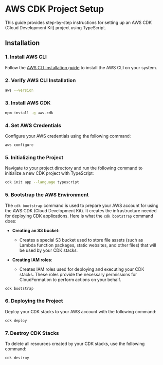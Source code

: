 # AWS CDK Project Setup

This guide provides step-by-step instructions for setting up an AWS CDK (Cloud Development Kit) project using TypeScript.

## Installation

### 1. Install AWS CLI

Follow the [AWS CLI installation guide](https://docs.aws.amazon.com/cli/latest/userguide/getting-started-install.html) to install the AWS CLI on your system.

### 2. Verify AWS CLI Installation
```bash
aws --version
```
### 3. Install AWS CDK
```bash
npm install -g aws-cdk
```
### 4. Set AWS Credentials

Configure your AWS credentials using the following command:
```bash
aws configure
```
### 5. Initializing the Project

Navigate to your project directory and run the following command to initialize a new CDK project with TypeScript:
```bash
cdk init app --language typescript
```

### 5. Bootstrap the AWS Environment

The `cdk bootstrap` command is used to prepare your AWS account for using the AWS CDK (Cloud Development Kit). It creates the infrastructure needed for deploying CDK applications. Here is what the `cdk bootstrap` command does:

- **Creating an S3 bucket**:
  - Creates a special S3 bucket used to store file assets (such as Lambda function packages, static websites, and other files) that will be used by your CDK stacks.

- **Creating IAM roles**:
  - Creates IAM roles used for deploying and executing your CDK stacks. These roles provide the necessary permissions for CloudFormation to perform actions on your behalf.

```bash
cdk bootstrap
```
### 6. Deploying the Project
Deploy your CDK stacks to your AWS account with the following command:
```bash
cdk deploy
```
### 7. Destroy CDK Stacks
To delete all resources created by your CDK stacks, use the following command:
```bash
cdk destroy
```
